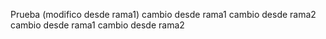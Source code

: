 Prueba (modifico desde rama1)
cambio desde rama1
cambio desde rama2
cambio desde rama1
cambio desde rama2